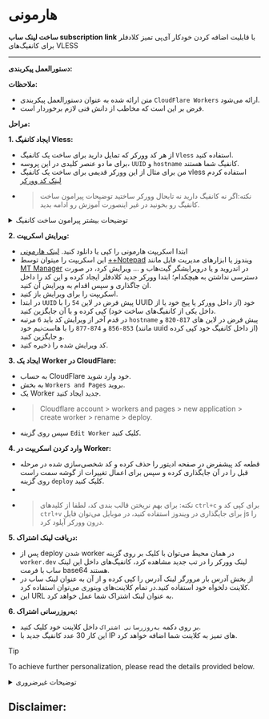 # هارمونی


**ساخت لینک ساب subscription link** با قابلیت اضافه کردن خودکار آی‌پی تمیز کلادفلر برای کانفیگ‌های VLESS

---


**دستورالعمل پیکربندی:**

**ملاحظات:**

- متن ارائه شده به عنوان دستورالعمل پیکربندی `CloudFlare Workers` ارائه می‌شود.
- فرض بر این است که مخاطب از دانش فنی لازم برخوردار است.


**مراحل:**

**1. ایجاد کانفیگ Vless:**

- از هر کد وورکر که تمایل دارید برای ساخت یک کانفیگ `Vless` استفاده کنید.
- برای ما دو عنصر کلیدی در این پروسه، `UUID` و `hostname` کانفیگ شما هستند.
- من برای مثال از این وورکر قدیمی برای ساخت یک کانفیگ vless استفاده کردم [لینک کد وورکر](_worker.js)
- > نکته:اگر نه کانفیگ دارید نه تابحال وورکر ساختید توضیحات پیرامون ساخت کانفیگ رو بخونید در غیر اینصورت آموزش رو ادامه بدید.



<details>
<summary> توضیحات بیشتر پیرامون ساخت کانفیگ </summary>

اونایی که کانفیگ ندارن و از قبل هیچ وورکری نساختن میتونن به دو روش اینکارو انجام بدن

**1. از طریق Cloudflare Workers:** 
- میتونید از [فایل worker.js](_worker.js) استفاده کنید برای ساخت وورکر و ایجاد کانفیگ

---

**2. از طریق Cloudflare pages:**
- > ک همین روش رو پیشنهاد میدم چون روش بالا بخاطر سختگیری های اخیر کلادفلر ممکنه خطا بده و نذاره اصلا وورکر کار بکنه
- برای ساخت از طریق pages کافیه همین مخزن رو فورک بزنید و بعد از داخل اکانت کلادفلر خودتون اقدام به ساخت یک پیج جدید بکنید، حتما از [این سایت](https://www.uuidgenerator) آی‌دی جدید گرفته و موقع ساخت پیج در قسمت `environment variables` یک متغییر جدید ایجاد کرده و نام آن را `UUID` و مقدار آن ‌را آی دی ک از سایت فوق گرفتید قرار بدید.
- مراحل ساخت پیج رو ادامه بدید تا انتها، در نهایت پس از اتمام ساخت اون، از تب Deployment بر روی لینک پیج خود که در مقابل Domains نوشته شده کلیک کنید بعد در نوار ادرس تب باز شده یک `/` اضافه کرده و در ادامه UUID خود را قرار دهید، به این صورت `https://xxxx.pages.dev/yourUUID`
- در ابن مرحله در صفحه ای که باز میشه میتونید کانفیگ ویلس خودتون رو کپی کرده و به کلاینت خودتون وارد کنید، ولی ما اینجا هاست نیم و uuid رو کپی میکنیم و میریم برای ادامه آموزش ساخت لینک ساب
---
 
</details>
  
  
**2. ویرایش اسکریپت:**
- ابتدا اسکریپت هارمونی را کپی یا دانلود کنید. [لینک هارمونی](harmony.js)
- این اسکریپت را میتوان توسط [++Notepad](https://notepad-plus-plus.org/downloads/) ویندوز یا ابزارهای مدیریت فایل مانند [MT Manager](https://t.me/new_folder_revil/2720) در اندروید و یا درویرایشگر گیت‌هاب و ... ویرایش کرد، در صورت دسترسی نداشتن به هیچکدام؛ ابتدا وورکر جدید کلادفلر ایجاد کرده و این کد را داخل ان جاگذاری و سپس اقدام به ویرایش آن کنید.
- اسکریپت را برای ویرایش باز کنید.
- در ابتدا `UUID` پیش فرض در لاین `54` را با UUID خود (از داخل وورکر یا پیج خود یا از داخل یکی از کانفیگ‌های ساخت خود) کپی کرده و با آن جایگزین کنید.
- در قدم آخر از ویرایش کد باید `6` مرتبه `hostname` پیش فرض در لاین های `817-820` و `853-856` و `874-877` را با هاست‌نیم خود (مانند uuid از داخل کانفیگ خود کپی کرده) و جایگزین کنید.
- کد ویرایش شده را ذخیره کنید.

**3. ایجاد یک Worker در CloudFlare:**

- به حساب CloudFlare خود وارد شوید.
- به بخش `Workers and Pages` بروید.
- یک Worker جدید ایجاد کنید.
- > Cloudflare account > workers and pages > new application > create worker > rename > deploy.
- سپس روی گزینه `Edit Worker` کلیک کنید.

**4. وارد کردن اسکریپت در Worker:**

- قطعه کد پیشفرض در صفحه ادیتور را حذف کرده و کد شخصی‌سازی شده در مرحله قبل را در آن جایگذاری کرده و سپس برای اعمال تغییرات از گوشه سمت راست روی گزینه `deploy` کلیک کنید.
- 
- > نکته: برای بهم نریختن قالب بندی کد، لطفا از کلیدهای `ctrl+c` برای کپی کد و `ctrl+v` برای جایگذاری در ویندوز استفاده کنید، در موبایل می‌توان فایل js را درون وورکر آپلود کرد.

**5. دریافت لینک اشتراک:**

- پس از deploy شدن worker در همان محیط می‌توان با کلیک بر روی گزینه `worker.dev` لینک وورکر را در تب جدید مشاهده کرد، کانفیگ‌های داخل این لینک ساب با فرمت base64 هستند.
- از بخش آدرس بار مرورگر لینک آدرس را کپی کرده و از آن‌ به عنوان لینک ساب در کلاینت دلخواه خود استفاده کنید.در تمام کلاینت‌های ویتوری می‌توان استفاده کرد.
-  این URL به عنوان لینک اشتراک شما عمل خواهد کرد.

**6. به‌روزرسانی اشتراک:**

- بر روی دکمه `به‌روزرسانی اشتراک` داخل کلاینت خود کلیک کنید.
- این کار 30 عدد کانفیگ‌ جدید با IP های تمیز به کلاینت شما اضافه خواهد کرد.

> [!TIP]
> To achieve further personalization, please read the details provided below.

<details>
<summary> توضیحات غیرضروری </summary>
  
بالاتر گفتم واسه ی اینکه بتونید شخصا از این اسکریپت استفاده کنید برای کانفیگ‌های خود لینک ساب درست کنید باید uuid و hostname خودتون رو در لاین های ذکر شده جایگذاری کنید. حالا میخوام یکم شخصی سازی بکنیم طبق نیاز خودمون

1. ما سه تا مخزن آی‌پی داریم که از هر کدوم ده تا آی‌پی میگیره و برامون داخل کانفیگ‌ها قرار میده، جمعا سی تا
  - مخزن اول در واقع آی‌پی هایی هستن که خودم داخل کد نوشتم، از لاین `71` شروع میشن تا لاین `686` آیپی از نوع ورژن 6 هستن، و از لاین `688` دامین های پشت کلادفلر رو قرار دادم اونایی ک خوب کار میکردن رو و پشت سر اون‌ها از لاین `707` چندتا IPv4 عادی کلادفلر نوشتم تا لاین `776`. هرکدوم از این دو نوع آی‌پی و دامین هارو که دلتون خواست میتونید تغییر بدید هیچ مشکل و محدودیتی برای اینکار نداریم، میتونید کم کنید تعداد و یا زیاد کنید یا کلا حذف کنید فرضا دامین هارو ... خلاصه ک be my guest
  - مخزن دوم آی‌پی اطلاعاتش رو از [گیت‌هاب وحید فرید](https://raw.githubusercontent.com/vfarid/cf-clean-ips/main/list.json) میگیره، مخزن بدی نیست، اخرین بار در تاریخ 2024.2.10 بروزرسانی شده، این هم میتونید باز دوباره تغییر بدید به مخزن دلخواه خودتون، از لاین `826` کد قابل تغییر هستش.
  - مخزن سوم آی‌پی‌های ما اطلاعاتش رو از [گیت‌هاب YeBeKhe](https://raw.githubusercontent.com/yebekhe/cf-clean-ip-resolver/main/list.json) میگیره، اطلاعات اون در تاریخ 2024.04.29 بروزرسانی شده،این مخزن نیز از لاین `833` کد قابل تغییره.
   - توضیحات ادامه دارد ...
 
</details>



 
 
 ## Disclaimer:
